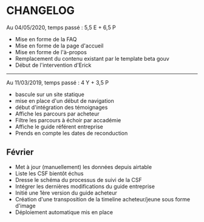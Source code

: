 # CHANGELOG


Au 04/05/2020, temps passé : 5,5 E + 6,5 P

- Mise en forme de la FAQ
- Mise en forme de la page d'accueil
- Mise en forme de l'à-propos
- Remplacement du contenu existant par le template beta gouv
- Début de l'intervention d'Erick

----

Au 11/03/2019, temps passé : 4 Y + 3,5 P

- bascule sur un site statique
- mise en place d'un début de navigation
- début d'intégration des témoignages
- Affiche les parcours par acheteur
- Filtre les parcours à échoir par accadémie
- Affiche le guide référent entreprise
- Prends en compte les dates de reconduction

## Février

- Met à jour (manuellement) les données depuis airtable
- Liste les CSF bientôt échus
- Dresse le schéma du processus de suivi de la CSF
- Intégrer les dernières modifications du guide entreprise
- Initié une 1ère version du guide acheteur
- Création d'une transposition de la timeline acheteur/jeune sous forme d'image
- Déploiement automatique mis en place

